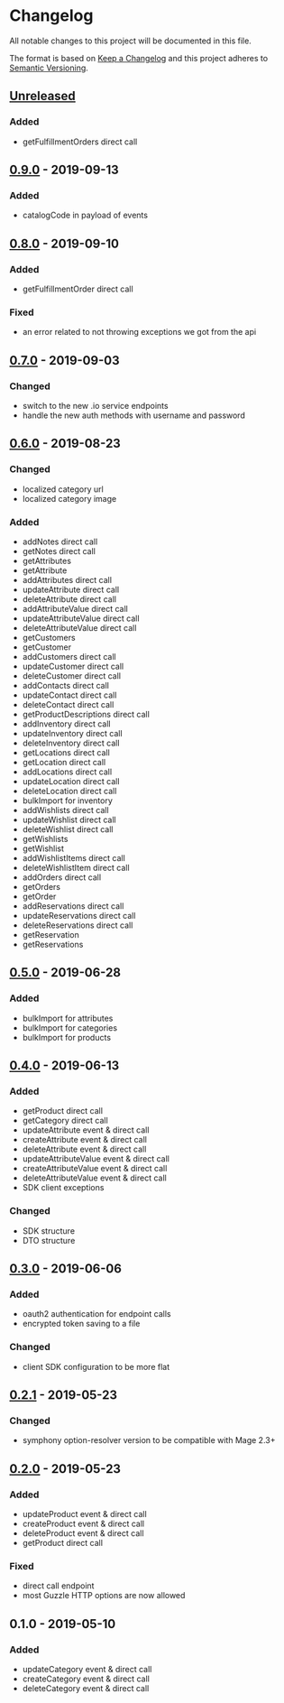 # Changelog

All notable changes to this project will be documented in this file.

The format is based on [Keep a Changelog](http://keepachangelog.com/) and this project adheres to [Semantic Versioning](http://semver.org/).

## [Unreleased]
### Added
- getFulfillmentOrders direct call

## [0.9.0] - 2019-09-13
### Added
- catalogCode in payload of events

## [0.8.0] - 2019-09-10
### Added
- getFulfillmentOrder direct call

### Fixed
- an error related to not throwing exceptions we got from the api

## [0.7.0] - 2019-09-03
### Changed
- switch to the new .io service endpoints
- handle the new auth methods with username and password

## [0.6.0] - 2019-08-23
### Changed
- localized category url
- localized category image

### Added
- addNotes direct call
- getNotes direct call
- getAttributes
- getAttribute
- addAttributes direct call
- updateAttribute direct call
- deleteAttribute direct call
- addAttributeValue direct call
- updateAttributeValue direct call
- deleteAttributeValue direct call
- getCustomers
- getCustomer
- addCustomers direct call
- updateCustomer direct call
- deleteCustomer direct call
- addContacts direct call
- updateContact direct call
- deleteContact direct call
- getProductDescriptions direct call
- addInventory direct call
- updateInventory direct call
- deleteInventory direct call
- getLocations direct call
- getLocation direct call
- addLocations direct call
- updateLocation direct call
- deleteLocation direct call
- bulkImport for inventory
- addWishlists direct call
- updateWishlist direct call
- deleteWishlist direct call
- getWishlists
- getWishlist
- addWishlistItems direct call
- deleteWishlistItem direct call
- addOrders direct call
- getOrders
- getOrder
- addReservations direct call
- updateReservations direct call
- deleteReservations direct call
- getReservation
- getReservations

## [0.5.0] - 2019-06-28
### Added
- bulkImport for attributes
- bulkImport for categories
- bulkImport for products

## [0.4.0] - 2019-06-13
### Added
- getProduct direct call
- getCategory direct call
- updateAttribute event & direct call
- createAttribute event & direct call
- deleteAttribute event & direct call
- updateAttributeValue event & direct call
- createAttributeValue event & direct call
- deleteAttributeValue event & direct call
- SDK client exceptions

### Changed
- SDK structure
- DTO structure

## [0.3.0] - 2019-06-06
### Added
- oauth2 authentication for endpoint calls
- encrypted token saving to a file

### Changed
- client SDK configuration to be more flat

## [0.2.1] - 2019-05-23
### Changed
- symphony option-resolver version to be compatible with Mage 2.3+

## [0.2.0] - 2019-05-23
### Added
- updateProduct event & direct call
- createProduct event & direct call
- deleteProduct event & direct call
- getProduct direct call

### Fixed
- direct call endpoint
- most Guzzle HTTP options are now allowed

## 0.1.0 - 2019-05-10
### Added
- updateCategory event & direct call
- createCategory event & direct call
- deleteCategory event & direct call

[Unreleased]: https://github.com/shopgate/cart-integration-sdk-php/compare/0.9.0...HEAD
[0.9.0]: https://github.com/shopgate/cart-integration-sdk-php/compare/0.8.0...0.9.0
[0.8.0]: https://github.com/shopgate/cart-integration-sdk-php/compare/0.7.0...0.8.0
[0.7.0]: https://github.com/shopgate/cart-integration-sdk-php/compare/0.6.0...0.7.0
[0.6.0]: https://github.com/shopgate/cart-integration-sdk-php/compare/0.5.0...0.6.0
[0.5.0]: https://github.com/shopgate/cart-integration-sdk-php/compare/0.4.0...0.5.0
[0.4.0]: https://github.com/shopgate/cart-integration-sdk-php/compare/0.3.0...0.4.0
[0.3.0]: https://github.com/shopgate/cart-integration-sdk-php/compare/0.2.1...0.3.0
[0.2.1]: https://github.com/shopgate/cart-integration-sdk-php/compare/0.2.0...0.2.1
[0.2.0]: https://github.com/shopgate/cart-integration-sdk-php/compare/0.1.0...0.2.0

